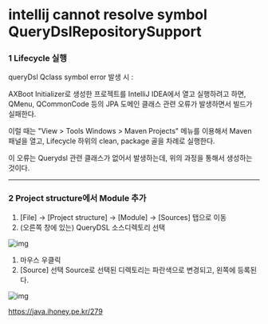 # intellij cannot resolve symbol QueryDslRepositorySupport

### 1 Lifecycle 실행

queryDsl Qclass symbol error 발생 시 :

AXBoot Initializer로 생성한 프로젝트를 IntelliJ IDEA에서 열고 실행하려고 하면, QMenu, QCommonCode 등의 JPA 도메인 클래스 관련 오류가 발생하면서 빌드가 실패한다.

이럴 때는 "View > Tools Windows > Maven Projects" 메뉴를 이용해서 Maven 패널을 열고, Lifecycle 하위의 clean, package 골을 차례로 실행한다.

이 오류는 Querydsl 관련 클래스가 없어서 발생하는데, 위의 과정을 통해서 생성하는 것이다.

***

### 2 Project structure에서 Module 추가

1. \[File] -> \[Project structure] -> \[Module] -> \[Sources] 탭으로 이동
2. (오른쪽 창에 있는) QueryDSL 소스디렉토리 선택

![img](https://t1.daumcdn.net/cfile/tistory/241CB350520AD22630)

1. 마우스 우클릭
2. \[Source] 선택 Source로 선택된 디렉토리는 파란색으로 변경되고, 왼쪽에 등록된다.

![img](https://t1.daumcdn.net/cfile/tistory/27303250520AD22730)

https://java.ihoney.pe.kr/279
